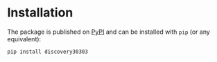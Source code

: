 # Installation

The package is published on [PyPI](https://pypi.org/project/deezer-python/)
and can be installed with `pip` (or any equivalent):

```bash
pip install discovery30303
```
